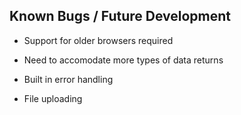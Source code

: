 ## Known Bugs / Future Development

- Support for older browsers required

- Need to accomodate more types of data returns

- Built in error handling

- File uploading
